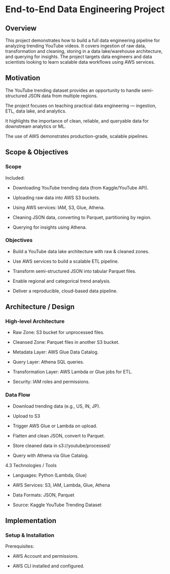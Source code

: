 # End-to-End Data Engineering Project
## Overview

This project demonstrates how to build a full data engineering pipeline for analyzing trending YouTube videos. It covers ingestion of raw data, transformation and cleaning, storing in a data lake/warehouse architecture, and querying for insights. The project targets data engineers and data scientists looking to learn scalable data workflows using AWS services.

## Motivation

The YouTube trending dataset provides an opportunity to handle semi-structured JSON data from multiple regions.

The project focuses on teaching practical data engineering — ingestion, ETL, data lake, and analytics.

It highlights the importance of clean, reliable, and queryable data for downstream analytics or ML.

The use of AWS demonstrates production-grade, scalable pipelines.

## Scope & Objectives
### Scope

Included:

 - Downloading YouTube trending data (from Kaggle/YouTube API).

 - Uploading raw data into AWS S3 buckets.

 - Using AWS services: IAM, S3, Glue, Athena.

 - Cleaning JSON data, converting to Parquet, partitioning by region.

 - Querying for insights using Athena.

### Objectives

 - Build a YouTube data lake architecture with raw & cleaned zones.

 - Use AWS services to build a scalable ETL pipeline.

 - Transform semi-structured JSON into tabular Parquet files.

 - Enable regional and categorical trend analysis.

 - Deliver a reproducible, cloud-based data pipeline.

## Architecture / Design
### High-level Architecture

 - Raw Zone: S3 bucket for unprocessed files.

 - Cleansed Zone: Parquet files in another S3 bucket.

 - Metadata Layer: AWS Glue Data Catalog.

 - Query Layer: Athena SQL queries.

 - Transformation Layer: AWS Lambda or Glue jobs for ETL.

 - Security: IAM roles and permissions.

### Data Flow

 - Download trending data (e.g., US, IN, JP).

 - Upload to S3

 - Trigger AWS Glue or Lambda on upload.

 - Flatten and clean JSON, convert to Parquet.

 - Store cleaned data in s3://youtube/processed/

 - Query with Athena via Glue Catalog.

4.3 Technologies / Tools

 - Languages: Python (Lambda, Glue)

 - AWS Services: S3, IAM, Lambda, Glue, Athena

 - Data Formats: JSON, Parquet

 - Source: Kaggle YouTube Trending Dataset

## Implementation
### Setup & Installation

Prerequisites:

 - AWS Account and permissions.

 - AWS CLI installed and configured.

